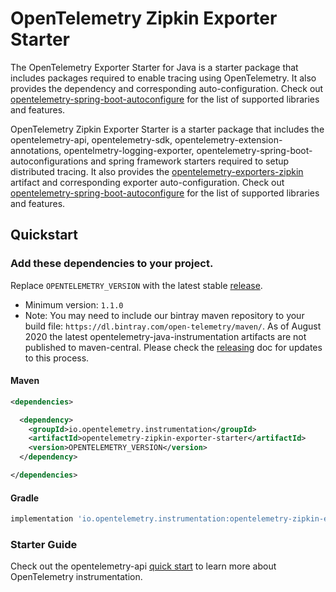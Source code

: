 # OpenTelemetry Zipkin Exporter Starter

The OpenTelemetry  Exporter Starter for Java is a starter package that includes packages required to enable tracing using OpenTelemetry. It also provides the  dependency and corresponding auto-configuration.  Check out [opentelemetry-spring-boot-autoconfigure](../../spring-boot-autoconfigure/README.md#features) for the list of supported libraries and features.

OpenTelemetry Zipkin Exporter Starter is a starter package that includes the opentelemetry-api, opentelemetry-sdk, opentelemetry-extension-annotations, opentelmetry-logging-exporter, opentelemetry-spring-boot-autoconfigurations and spring framework starters required to setup distributed tracing. It also provides the [opentelemetry-exporters-zipkin](https://github.com/open-telemetry/opentelemetry-java/tree/master/exporters/zipkin) artifact and corresponding exporter auto-configuration.  Check out [opentelemetry-spring-boot-autoconfigure](../../spring-boot-autoconfigure/README.md#features) for the list of supported libraries and features.

## Quickstart

### Add these dependencies to your project.

Replace `OPENTELEMETRY_VERSION` with the latest stable [release](https://search.maven.org/search?q=g:io.opentelemetry).
 - Minimum version: `1.1.0`
 - Note: You may need to include our bintray maven repository to your build file: `https://dl.bintray.com/open-telemetry/maven/`. As of August 2020 the latest opentelemetry-java-instrumentation artifacts are not published to maven-central. Please check the [releasing](https://github.com/open-telemetry/opentelemetry-java-instrumentation/blob/master/RELEASING.md) doc for updates to this process.


#### Maven

```xml
<dependencies>

  <dependency>
    <groupId>io.opentelemetry.instrumentation</groupId>
    <artifactId>opentelemetry-zipkin-exporter-starter</artifactId>
    <version>OPENTELEMETRY_VERSION</version>
  </dependency>

</dependencies>
```

#### Gradle

```groovy
implementation 'io.opentelemetry.instrumentation:opentelemetry-zipkin-exporter-starter:OPENTELEMETRY_VERSION'
```

### Starter Guide

Check out the opentelemetry-api [quick start](https://github.com/open-telemetry/opentelemetry-java/blob/master/QUICKSTART.md) to learn more about OpenTelemetry instrumentation.

